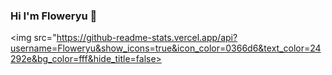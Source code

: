 ### Hi I'm Floweryu  👋
<img src="https://github-readme-stats.vercel.app/api?username=Floweryu&show_icons=true&icon_color=0366d6&text_color=24292e&bg_color=fff&hide_title=false>

          
<!--
**Floweryu/Floweryu** is a ✨ _special_ ✨ repository because its `README.md` (this file) appears on your GitHub profile.

Here are some ideas to get you started:

- 🔭 I’m currently working on ...
- 🌱 I’m currently learning ...
- 👯 I’m looking to collaborate on ...
- 🤔 I’m looking for help with ...
- 💬 Ask me about ...
- 📫 How to reach me: ...
- 😄 Pronouns: ...
- ⚡ Fun fact: ...
-->

